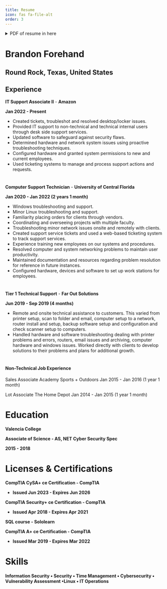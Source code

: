 ```yaml
---
title: Resume
icon: fas fa-file-alt
order: 3
---
```


<details>

<summary>PDF of resume in here </summary>

[Resume-Brandon-Forehand.pdf](https://github.com/BrandonF111/BrandonF111.github.io/blob/main/Resume-Brandon-Forehand-2.pdf)

</details>


# Brandon Forehand
## Round Rock, Texas, United States

Experience
---

**IT Support Associate II** - **Amazon**

**Jan 2022 - Present**
- Created tickets, troubleshot and resolved desktop/locker issues.
- Provided IT support to non-technical and technical internal users through desk side support services.
- Updated software to safeguard against security flaws.
- Determined hardware and network system issues using proactive troubleshooting techniques.
- Configured hardware and granted system permissions to new and current employees.
- Used ticketing systems to manage and process support actions and requests.
#
#

**Computer Support Technician** - **University of Central Florida**

**Jan 2020 - Jan 2022 (2 years 1 month)**
- Windows troubleshooting and support.
- Minor Linux troubleshooting and support.
- Familiarity placing orders for clients through vendors.
- Coordinating and overseeing projects with multiple faculty.
- Troubleshooting minor network issues onsite and remotely with clients.
- Created support service tickets and used a web-based ticketing system to track support services.
- Experience training new employees on our systems and procedures.
- Resolved computer and system networking problems to maintain user productivity.
- Maintained documentation and resources regarding problem resolution for reference in future instances.
- Configured hardware, devices and software to set up work stations for employees.
#
#

**Tier 1 Technical Support** - **Far Out Solutions**

**Jun 2019 - Sep 2019 (4 months)**
- Remote and onsite technical assistance to customers. This varied from printer setup, scan to folder and email, computer setup to a network, router install and setup, backup software setup and configuration and check scanner setup to computers.
- Handled hardware and software troubleshooting dealing with printer problems and errors, routers, email issues and archiving, computer hardware and windows issues. Worked directly with clients to develop solutions to their problems and plans for additional growth.
#

#### Non-Technical Job Experience

Sales Associate
Academy Sports + Outdoors
Jan 2015 - Jan 2016 (1 year 1 month)

Lot Associate
The Home Depot
Jan 2014 - Jan 2015 (1 year 1 month)



# Education

**Valencia College**

**Associate of Science - AS, NET Cyber Security Spec**

**2015 - 2018**


# Licenses & Certifications
**CompTIA CySA+ ce Certification - CompTIA**
- **Issued Jun 2023 - Expires Jun 2026**


**CompTIA Security+ ce Certification - CompTIA**
- **Issued Apr 2018 - Expires Apr 2021**


**SQL course - Sololearn**


**CompTIA A+ ce Certification - CompTIA**
- **Issued Mar 2019 - Expires Mar 2022**


# Skills

#### Information Security • Security • Time Management • Cybersecurity • Vulnerability Assessment •Linux • IT Operations
